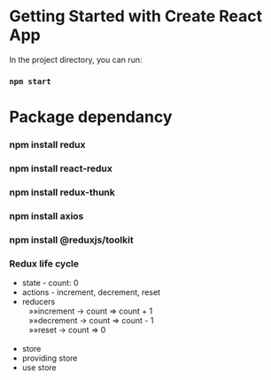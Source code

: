 # Getting Started with Create React App

In the project directory, you can run:

### `npm start`

# Package dependancy

### npm install redux

### npm install react-redux

### npm install redux-thunk

### npm install axios

### npm install @reduxjs/toolkit


### Redux life cycle

<ul>
<li>state - count: 0</li>
<li>actions - increment, decrement, reset</li>
<li>reducers </li>
   &nbsp;&nbsp;&nbsp;&raquo;&raquo;increment -> count => count + 1 <br>
   &nbsp;&nbsp;&nbsp;&raquo;&raquo;decrement -> count => count - 1 <br>
   &nbsp;&nbsp;&nbsp;&raquo;&raquo;reset -> count => 0 <br>
<br>
<li>store</li>
<li>providing store</li>
<li>use store</li>
<ul>
